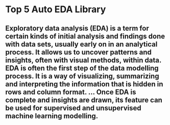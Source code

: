 # Top 5 Auto EDA Library

## Exploratory data analysis (EDA) is a term for certain kinds of initial analysis and findings done with data sets, usually early on in an analytical process. It allows us to uncover patterns and insights, often with visual methods, within data. EDA is often the first step of the data modelling process. It is a way of visualizing, summarizing and interpreting the information that is hidden in rows and column format. ... Once EDA is complete and insights are drawn, its feature can be used for supervised and unsupervised machine learning modelling.
